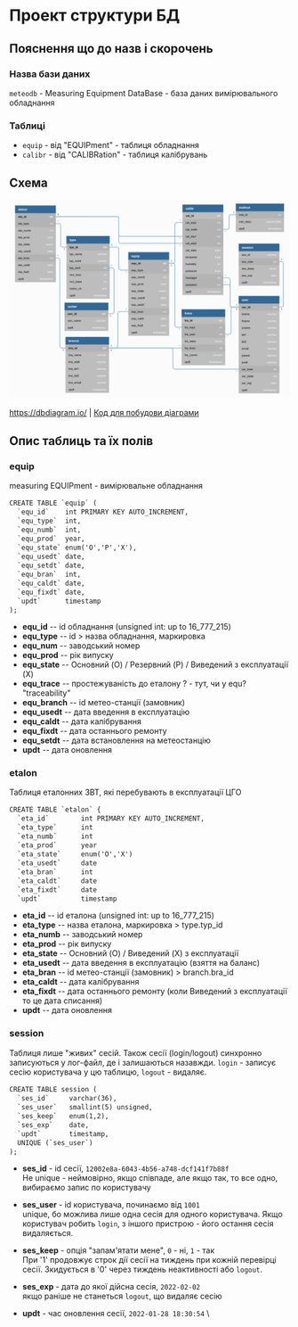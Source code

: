 # Проект структури БД

## Пояснення що до назв і скорочень

### Назва бази даних

`meteodb` - Measuring Equipment DataBase - база даних вимірювального обладнання

### Таблиці

- `equip` - від "EQUIPment" - таблиця обладнання
- `calibr` - від "CALIBRation" - таблиця калібрувань


## Схема

![medb.png](medb.png "Схема MEdb")

<https://dbdiagram.io/> | [Код для побудови діаграми](dbdiagram_code)

## Опис таблиць та їх полів

### equip 

measuring EQUIPment - вимірювальне обладнання

```mysql
CREATE TABLE `equip` (
  `equ_id`    int PRIMARY KEY AUTO_INCREMENT,
  `equ_type`  int,
  `equ_numb`  int,
  `equ_prod`  year,
  `equ_state` enum('O','P','X'),
  `equ_usedt` date,
  `equ_setdt` date,
  `equ_bran`  int,
  `equ_caldt` date,
  `equ_fixdt` date,
  `updt`      timestamp
);
```

- **equ_id**     -- id обладнання (unsigned int: up to 16_777_215)
- **equ_type**   -- id > назва обладнання, маркировка
- **equ_num**    -- заводський номер
- **equ_prod**   -- рік випуску
- **equ_state**  -- Основний (O) / Резервний (P) / Виведений з експлуатації (X)
- **equ_trace**  -- простежуваність до еталону ? - тут, чи у equ? "traceability"
- **equ_branch** -- id метео-станції (замовник)
- **equ_usedt**  -- дата введення в експлуатацію
- **equ_caldt**  -- дата калібрування
- **equ_fixdt**  -- дата останнього ремонту
- **equ_setdt**  -- дата встановлення на метеостанцію
- **updt**       -- дата оновлення


### etalon

Таблиця еталонних ЗВТ, які перебувають в експлуатації ЦГО

```mysql
CREATE TABLE `etalon` {
  `eta_id`        int PRIMARY KEY AUTO_INCREMENT,
  `eta_type`      int
  `eta_numb`      int
  `eta_prod`      year
  `eta_state`     enum('O','X')
  `eta_usedt`     date
  `eta_bran`      int
  `eta_caldt`     date
  `eta_fixdt`     date
  `updt`          timestamp
```

- **eta_id** --    id еталона (unsigned int: up to 16_777_215)
- **eta_type** --  назва еталона, маркировка > type.typ_id
- **eta_numb** --  заводський номер
- **eta_prod** --  рік випуску
- **eta_state** -- Основний (O) / Виведений (X) з експлуатації
- **eta_usedt** -- дата введення в експлуатацію (взяття на баланс)
- **eta_bran** --  id метео-станції (замовник) > branch.bra_id
- **eta_caldt** -- дата калібрування
- **eta_fixdt** -- дата останнього ремонту (коли Виведений з експлуатації то це дата списання)
- **updt** --      дата оновлення


### session 

Таблиця лише "живих" сесій. Також сесії (login/logout) синхронно записуються у лог-файл, де і залишаються назавжди.
`login` - записує сесію користувача у цю таблицю, `logout` - видаляє.

```mysql
CREATE TABLE session (
  `ses_id`     varchar(36),
  `ses_user`   smallint(5) unsigned,
  `ses_keep`   enum(1,2),
  `ses_exp`    date,
  `updt`       timestamp,
  UNIQUE (`ses_user`)
);
```
- **ses_id** - id сесії, `12002e8a-6043-4b56-a748-dcf141f7b88f` \
Не unique - неймовірно, якщо співпаде, але якщо так, то все одно, вибираємо запис по користувачу

- **ses_user** - id користувача, починаємо від `1001` \
unique, бо можлива лише одна сесія для одного користувача. Якщо користувач робить `login`, з іншого пристрою - його остання сесія видаляється.

- **ses_keep** - опція "запам'ятати мене", `0` - ні, `1` - так \
При '1' продовжує строк дії сесії на тиждень при кожній перевірці сесії. Зкидується в '0' через тиждень неактивності або `logout`.

- **ses_exp** - дата до якої дійсна сесія, `2022-02-02` \
якщо раніше не станеться `logout`, що видаляє сесію

- **updt** - час оновлення сесії, `2022-01-28 18:30:54` \

